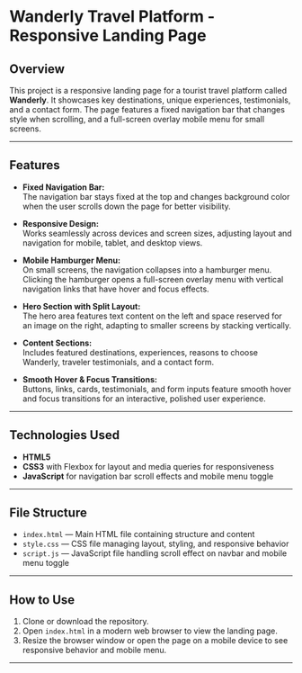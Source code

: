 # Wanderly Travel Platform - Responsive Landing Page

## Overview

This project is a responsive landing page for a tourist travel platform called **Wanderly**. It showcases key destinations, unique experiences, testimonials, and a contact form. The page features a fixed navigation bar that changes style when scrolling, and a full-screen overlay mobile menu for small screens.

---

## Features

- **Fixed Navigation Bar:**  
  The navigation bar stays fixed at the top and changes background color when the user scrolls down the page for better visibility.

- **Responsive Design:**  
  Works seamlessly across devices and screen sizes, adjusting layout and navigation for mobile, tablet, and desktop views.

- **Mobile Hamburger Menu:**  
  On small screens, the navigation collapses into a hamburger menu. Clicking the hamburger opens a full-screen overlay menu with vertical navigation links that have hover and focus effects.

- **Hero Section with Split Layout:**  
  The hero area features text content on the left and space reserved for an image on the right, adapting to smaller screens by stacking vertically.

- **Content Sections:**  
  Includes featured destinations, experiences, reasons to choose Wanderly, traveler testimonials, and a contact form.

- **Smooth Hover & Focus Transitions:**  
  Buttons, links, cards, testimonials, and form inputs feature smooth hover and focus transitions for an interactive, polished user experience.

---

## Technologies Used

- **HTML5**  
- **CSS3** with Flexbox for layout and media queries for responsiveness  
- **JavaScript** for navigation bar scroll effects and mobile menu toggle  

---

## File Structure

- `index.html` — Main HTML file containing structure and content  
- `style.css` — CSS file managing layout, styling, and responsive behavior  
- `script.js` — JavaScript file handling scroll effect on navbar and mobile menu toggle  

---

## How to Use

1. Clone or download the repository.  
2. Open `index.html` in a modern web browser to view the landing page.  
3. Resize the browser window or open the page on a mobile device to see responsive behavior and mobile menu.  

---